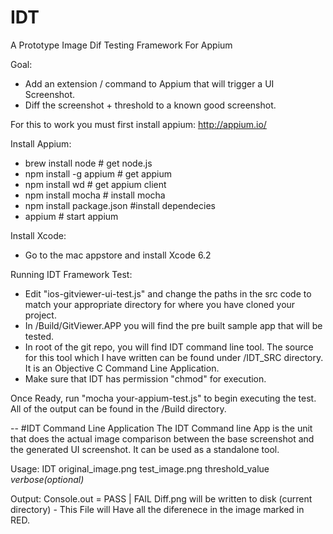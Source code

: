 # IDT
A Prototype Image Dif Testing Framework For Appium

Goal:
- Add an extension / command to Appium that will trigger a UI Screenshot.
- Diff the screenshot + threshold to a known good screenshot.

For this to work you must first install appium:
http://appium.io/

Install Appium:
>
- brew install node      # get node.js
- npm install -g appium  # get appium
- npm install wd         # get appium client
- npm install mocha      # install mocha
- npm install package.json #install dependecies
- appium               	 # start appium

Install Xcode:
- Go to the mac appstore and install Xcode 6.2

Running IDT Framework Test:

- Edit "ios-gitviewer-ui-test.js" and change the paths in the src code to match your appropriate directory for where you have cloned your project.
- In /Build/GitViewer.APP you will find the pre built sample app that will be tested.
- In root of the git repo, you will find IDT command line tool. The source for this tool which I have written can be found under /IDT_SRC directory. It is an Objective C Command Line Application.
- Make sure that IDT has permission "chmod" for execution. 

Once Ready, run "mocha your-appium-test.js" to begin executing the test.
All of the output can be found in the /Build directory.

--
#IDT Command Line Application
The IDT Command line App is the unit that does the actual image comparison between the base screenshot and the generated UI screenshot. It can be used as a standalone tool.

Usage:
IDT original_image.png test_image.png threshold_value _verbose(optional)_

Output:
Console.out = PASS | FAIL
Diff.png will be written to disk (current directory) - This File will Have all the diferenece in the image marked in RED.
